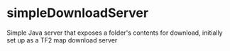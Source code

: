 # simpleDownloadServer
Simple Java server that exposes a folder's contents for download, initially set up as a TF2 map download server
